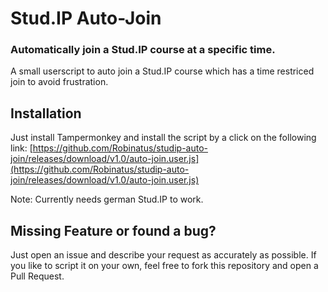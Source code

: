 # Stud.IP Auto-Join #

### Automatically join a Stud.IP course at a specific time.

A small userscript to auto join a Stud.IP course which has a time restriced join to avoid frustration.

## Installation
Just install Tampermonkey and install the script by a click on the following link: [https://github.com/Robinatus/studip-auto-join/releases/download/v1.0/auto-join.user.js](https://github.com/Robinatus/studip-auto-join/releases/download/v1.0/auto-join.user.js)

Note: Currently needs german Stud.IP to work.

## Missing Feature or found a bug?
Just open an issue and describe your request as accurately as possible. If you like to script it on your own, feel free to fork this repository and open a Pull Request.